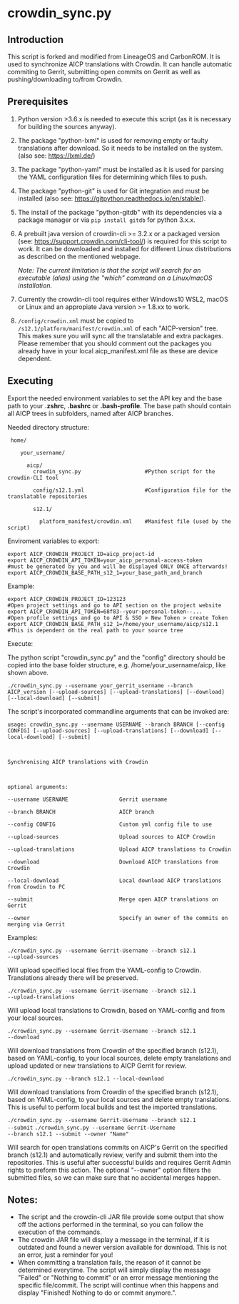 crowdin_sync.py
================

Introduction
------------
This script is forked and modified from LineageOS and CarbonROM. It is used to synchronize AICP translations with Crowdin.
It can handle automatic commiting to Gerrit, submitting open commits on Gerrit as well as pushing/downloading to/from Crowdin.

Prerequisites
-------------
1. Python version >3.6.x is needed to execute this script (as it is necessary for building the sources anyway).

2. The package "python-lxml" is used for removing empty or faulty translations after download. So it needs to be installed on the system. (also see: https://lxml.de/)

3. The package "python-yaml" must be installed as it is used for parsing the YAML configuration files for determining which files to push.

4. The package "python-git" is used for Git integration and must be installed (also see: https://gitpython.readthedocs.io/en/stable/).

5. The install of the package "python-gitdb" with its dependencies via a package manager or via <code>pip install gitdb</code> for python 3.x.x.

6. A prebuilt java version of crowdin-cli >= 3.2.x or a packaged version (see: https://support.crowdin.com/cli-tool/) is required for
   this script to work.
   It can be downloaded and installed for different Linux distributions as described on the mentioned webpage.

   *Note: The current limitation is that the script will search for an executable (alias) using the "which" command on a Linux/macOS installation.*

7. Currently the crowdin-cli tool requires either Windows10 WSL2, macOS or Linux and an appropiate Java version >= 1.8.xx to work.

8. <code>/config/crowdin.xml</code> must be copied to <code>/s12.1/platform/manifest/crowdin.xml</code> of each "AICP-version" tree.
   This makes sure you will sync all the translatable and extra packages.
   Please remember that you should comment out the packages you already have in your local aicp_manifest.xml file
   as these are device dependent.


Executing
---------
Export the needed environment variables to set the API key and the base path to your **.zshrc**, **.bashrc** or **.bash-profile**.
The base path should contain all AICP trees in subfolders, named after AICP branches.

Needed directory structure:


<pre><code> home/<br />
    your_username/<br />
      aicp/
        crowdin_sync.py                    #Python script for the crowdin-CLI tool<br />
        config/s12.1.yml                   #Configuration file for the translatable repositories<br />
        s12.1/<br />
          platform_manifest/crowdin.xml    #Manifest file (used by the script)<br /></code></pre>

Enviroment variables to export:

    export AICP_CROWDIN_PROJECT_ID=aicp_project-id
    export AICP_CROWDIN_API_TOKEN=your_aicp_personal-access-token       #must be generated by you and will be displayed ONLY ONCE afterwards!
    export AICP_CROWDIN_BASE_PATH_s12_1=your_base_path_and_branch

Example:

    export AICP_CROWDIN_PROJECT_ID=123123                               #Open project settings and go to API section on the project website
    export AICP_CROWDIN_API_TOKEN=68f83--your-personal-token--...       #Open profile settings and go to API & SSO > New Token > create Token
    export AICP_CROWDIN_BASE_PATH_s12_1=/home/your_username/aicp/s12.1  #This is dependent on the real path to your source tree

Execute:

The python script "crowdin_sync.py" and the "config" directory should be copied into the base folder structure, e.g. /home/your_username/aicp, like shown above.

<code>./crowdin_sync.py --username your_gerrit_username --branch AICP_version [--upload-sources] [--upload-translations] [--download] [--local-download] [--submit]</code>

The script's incorporated commandline arguments that can be invoked are:

<pre><code>usage: crowdin_sync.py --username USERNAME --branch BRANCH [--config CONFIG] [--upload-sources] [--upload-translations] [--download] [--local-download] [--submit]<br />
<br />
Synchronising AICP translations with Crowdin<br />
<br />
optional arguments:<br />
--username USERNAME                Gerrit username<br />
--branch BRANCH                    AICP branch<br />
--config CONFIG                    Custom yml config file to use<br />
--upload-sources                   Upload sources to AICP Crowdin<br />
--upload-translations              Upload AICP translations to Crowdin<br />
--download                         Download AICP translations from Crowdin<br />
--local-download                   Local download AICP translations from Crowdin to PC<br />
--submit                           Merge open AICP translations on Gerrit<br />
--owner                            Specify an owner of the commits on merging via Gerrit<br /></code></pre>

Examples:

<code>./crowdin_sync.py --username Gerrit-Username --branch s12.1 --upload-sources</code>

Will upload specified local files from the YAML-config to Crowdin. Translations already there will be preserved.

<code>./crowdin_sync.py --username Gerrit-Username --branch s12.1 --upload-translations</code>

Will upload local translations to Crowdin, based on YAML-config and from your local sources.

<code>./crowdin_sync.py --username Gerrit-Username --branch s12.1 --download</code>

Will download translations from Crowdin of the specified branch (s12.1), based on YAML-config, to your local sources,
delete empty translations and upload updated or new translations to AICP Gerrit for review.

<code>./crowdin_sync.py --branch s12.1 --local-download</code>

Will download translations from Crowdin of the specified branch (s12.1), based on YAML-config, to your local sources
and delete empty translations. This is useful to perform local builds and test the imported translations.

<code>./crowdin_sync.py --username Gerrit-Username --branch s12.1 --submit</code>
<code>./crowdin_sync.py --username Gerrit-Username --branch s12.1 --submit --owner "Name"</code>

Will search for open translations commits on AICP's Gerrit on the specified branch (s12.1) and
automatically review, verify and submit them into the repositories. This is useful after successful builds and requires
Gerrit Admin rights to preform this action.
The optional "--owner" option filters the submitted files, so we can make sure that no accidental merges happen.


Notes:
------
 - The script and the crowdin-cli JAR file provide some output that show off the actions performed
   in the terminal, so you can follow the execution of the commands.
 - The crowdin JAR file will display a message in the terminal, if it is outdated and found a
   newer version available for download. This is not an error, just a reminder for you!
 - When committing a translation fails, the reason of it cannot be determined everytime. The script will
   simply display the message "Failed" or "Nothing to commit" or an error message mentioning the specific file/commit.
   The script will continue when this happens and display "Finished! Nothing to do or commit anymore.".
